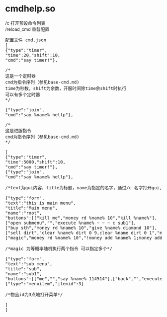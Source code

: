 # cmdhelp.so
/c 打开预设命令列表  
/reload_cmd 重载配置  
<pre>
配置文件 cmd.json  
[  
{"type":"timer",  
"time":20,"shift":10,  
"cmd":"say timer!"},  

/*  
这是一个定时器  
cmd为指令序列（参见base-cmd.md)  
time为秒数，shift为余数，开服时间除time余shift时执行  
可以有多个定时器  
*/  

{"type":"join",  
"cmd":"say %name% hellp"}, 

/*  
这是进服指令  
cmd为指令序列（参见base-cmd.md)  
*/

[
{"type":"timer",
"time":5000,"shift":10,
"cmd":"say timer!"},
{"type":"join",
"cmd":"say %name% hellp"},

/*text为gui内容，title为标题，name为指定的名字，通过/c 名字打开gui,默认主菜单名字root*/

{"type":"form",
"text":"this is main menu",
"title":"Main menu",
"name":"root",
"buttons":[["kill me","money rd %name% 10","kill %name%"],
["open submenu","","execute %name% ~ ~ ~ c sub1"],
["buy sth","money rd %name% 10","give %name% diamond 10"],
["sell dirt","clear %name% dirt 0 9,clear %name dirt 0 1","money add %name% 1,tell %name% dirt is cheapppp"],
["magic","money rd %name% 10","!money add %name% 1;money add %name% 20"]]},

/*magic 为等概率随机执行两个指令 可以指定多个*/

{"type":"form",
"text":"sub menu",
"title":"sub",
"name":"sub1",
"buttons":[["me","","say %name% 114514"],["back","","execute %name% ~ ~ ~ c root"]]},
{"type":"menuitem","itemid":3}

/*物品id为3点地打开菜单*/

]
]
</pre>

